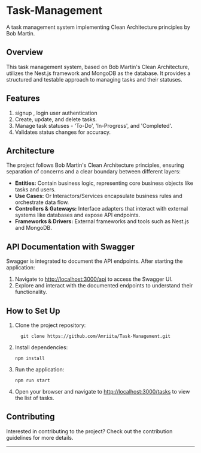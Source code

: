 # Task-Management
A task management system implementing Clean Architecture principles by Bob Martin.

## Overview
This task management system, based on Bob Martin's Clean Architecture, utilizes the Nest.js framework and MongoDB as the database. It provides a structured and testable approach to managing tasks and their statuses.

## Features

1. signup , login user authentication
2. Create, update, and delete tasks.
3. Manage task statuses - 'To-Do', 'In-Progress', and 'Completed'.
4. Validates status changes for accuracy.

## Architecture

The project follows Bob Martin's Clean Architecture principles, ensuring separation of concerns and a clear boundary between different layers:

- **Entities:** Contain business logic, representing core business objects like tasks and users.
- **Use Cases:** Or Interactors/Services encapsulate business rules and orchestrate data flow.
- **Controllers & Gateways:** Interface adapters that interact with external systems like databases and expose API endpoints.
- **Frameworks & Drivers:** External frameworks and tools such as Nest.js and MongoDB.

## API Documentation with Swagger
Swagger is integrated to document the API endpoints. After starting the application:
1. Navigate to [http://localhost:3000/api](http://localhost:3000/api) to access the Swagger UI.
2. Explore and interact with the documented endpoints to understand their functionality.

## How to Set Up

1. Clone the project repository:
    ```
      git clone https://github.com/Amriita/Task-Management.git
    ```

2. Install dependencies:
    ```
    npm install
    ```

3. Run the application:
    ```
    npm run start
    ```

4. Open your browser and navigate to [http://localhost:3000/tasks](http://localhost:3000/tasks) to view the list of tasks.

## Contributing

Interested in contributing to the project? Check out the contribution guidelines for more details.

---

